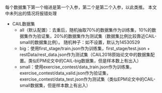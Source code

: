 每个数据集下第一个缩进是第一个入参，第二个是第二个入参，以此类推。
本文中未列出的情况将报错处理
- CAIL数据集
    - all（默认配置）：去重后，随机抽取70%的数据集作为训练集，10%的数据集作为验证集，20%的数据集作为测试集（数据集比例比较靠近CAIL-small的数据集比例）。
        随机种子：如不设置，默认为14530529
    - big：使用first_stage/train.json作为训练集，first_stage/test.json + restData/rest_data.json作为测试集（CAIL2018原始论文中的数据集配置。类似EPM论文中的CAIL-big数据集，但是样本数上有出入）
    - small：使用exercise_contest/data_train.json作为训练集，exercise_contest/data_valid.json作为验证集，exercise_contest/data_test.json作为测试集（类似EPM论文中的CAIL-small数据集，但是样本数上有出入）